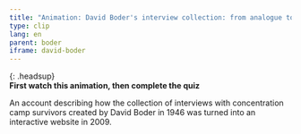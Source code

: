 ```yaml
---
title: "Animation: David Boder's interview collection: from analogue to digital"
type: clip
lang: en
parent: boder
iframe: david-boder
---
```


{: .headsup}                            
**First watch this animation, then complete the quiz**

An account describing how the collection of interviews with concentration camp survivors created by David Boder in 1946 was turned into an interactive website in 2009.



<!-- more -->
